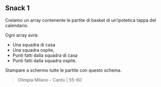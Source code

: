 ## Snack 1

Creiamo un array contenente le partite di basket di un’ipotetica tappa del calendario.

Ogni array avrà:
  - Una squadra di casa
  - Una squadra ospite,
  - Punti fatti dalla squadra di casa
  - Punti fatti dalla squadra ospite.

Stampare a schermo tutte le partite con questo schema.
> Olimpia Milano - Cantù | 55-60
